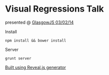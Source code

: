 # Visual Regressions Talk

presented @ [GlasgowJS 03/02/14](http://glasgowjs.com)

Install

```npm install && bower install```

Server

```grunt server```

[Built using Reveal.js generator](https://github.com/slara/generator-reveal)
